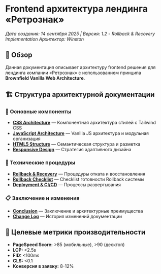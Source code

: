 # Frontend архитектура лендинга «Ретрознак»

*Дата создания: 14 сентября 2025 | Версия: 1.2 - Rollback & Recovery Implementation*
*Архитектор: Winston*

## 🎯 Обзор

Данная документация описывает архитектуру frontend решения для лендинга компании «Ретрознак» с использованием принципа **Brownfield Vanilla Web Architecture**.

## 🏗 Структура архитектурной документации

### 🚀 Основные компоненты

- **[CSS Architecture](./css.md)** — Компонентная архитектура стилей с Tailwind CSS
- **[JavaScript Architecture](./javascript.md)** — Vanilla JS архитектура и модульная организация
- **[HTML5 Structure](./html5.md)** — Семантическая структура и разметка
- **[Responsive Design](./responsive-design-strategy.md)** — Стратегия адаптивного дизайна

### 🔧 Технические процедуры

- **[Rollback & Recovery](./rollback-recovery-procedures.md)** — Процедуры отката и восстановления
- **[Rollback Checklist](./checklist-rollback.md)** — Checklist готовности Rollback системы
- **[Deployment & CI/CD](./deployment-cicd.md)** — Процессы развертывания

### 📋 Заключение и изменения

- **[Conclusion](./conclusion.md)** — Заключение и архитектурные преимущества
- **[Change Log](./change-log.md)** — История изменений документации

## 🎯 Целевые метрики производительности

- **PageSpeed Score:** >85 (мобильные), >90 (десктоп)
- **LCP:** <2.5s
- **FID:** <100ms
- **CLS:** <0.1
- **Конверсия в заявку:** 8-12%
